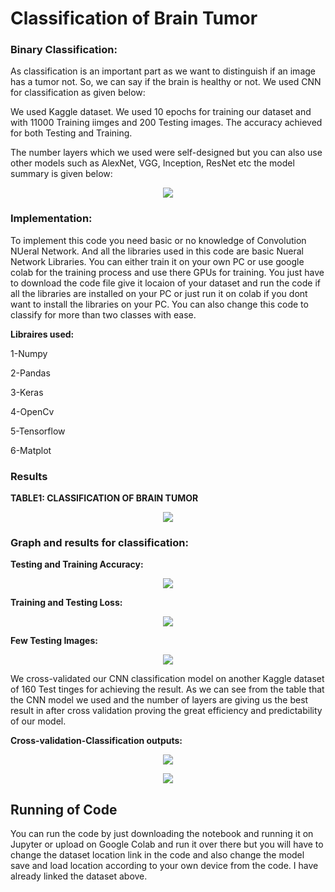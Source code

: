 # Classification of Brain Tumor

### Binary Classification: 


As classification is an important part as we want to distinguish if an image has a tumor not. So, we can say if the brain is healthy or not. We used CNN for classification as given below:

We used Kaggle dataset. We used 10 epochs for training our dataset and with 11000 Training iimges and 200 Testing images. The accuracy achieved for both Testing and Training. 

The number layers which we used were self-designed but you can also use other models such as AlexNet, VGG, Inception, ResNet etc the model summary is given below:

<p align="center">
<img width="" height="" src="https://user-images.githubusercontent.com/73955220/211172692-2f71e7cb-c662-4714-bdfa-4894f91dd5d0.png">
</p>

### Implementation:

To implement this code you need basic or no knowledge of Convolution NUeral Network.
And all the libraries used in this code are basic Nueral Network Libraries. You can either train it on your own PC or use google colab for the training process and use there GPUs for training.
You just have to download the code file give it locaion of your dataset and run the code if all the libraries are installed on your PC or just run it on colab if you dont want to install the libraries on your PC. You can also change this code to classify for more than two classes with ease. 

**Libraires used:**

 1-Numpy
 
 2-Pandas
 
 3-Keras
 
 4-OpenCv
 
 5-Tensorflow
 
 6-Matplot

### Results

**TABLE1: CLASSIFICATION OF BRAIN TUMOR**

<p align="center">
<img width="" height="" src="https://user-images.githubusercontent.com/73955220/211172060-42d3efb8-5200-402a-a85e-21c6fccc54b4.png">
</p>

### Graph and results for classification:

**Testing and Training Accuracy:**

<p align="center">
<img width="" height="" src="https://user-images.githubusercontent.com/73955220/211172150-e03c310c-9a07-4ae9-b7db-bcb5fb4f55e2.png">
</p>

**Training and Testing Loss:**

<p align="center">
<img width="" height="" src="https://user-images.githubusercontent.com/73955220/211172204-10c5ae94-117d-45ec-ad20-b72f915a5d10.png">
</p>

**Few Testing Images:**

<p align="center">
<img width="" height="" src="https://user-images.githubusercontent.com/73955220/211172260-19b9eb6a-034f-439d-9e72-8559de30f910.png">
</p>

We cross-validated our CNN classification model on another Kaggle dataset of 160 Test tinges for achieving the result. As we can see from the table that the CNN model we used and the number of layers are giving us the best result in after cross validation proving the great efficiency and predictability of our model.
 

**Cross-validation-Classification outputs:**

<p align="center">
<img width="" height="" src="https://user-images.githubusercontent.com/73955220/211172487-56d5f067-535e-40aa-8006-cc415fb6e4ea.png">
</p>

<p align="center">
<img width="" height="" src="https://user-images.githubusercontent.com/73955220/211172518-5c514554-1870-4ec8-8c52-2b3357573ad8.png">
</p>

## Running of Code
You can run the code by just downloading the notebook and running it on Jupyter or upload on Google Colab and run it over there but you will have to change the dataset location link in the code and also change the model save and load location according to your own device from the code. I have already linked the dataset above.
